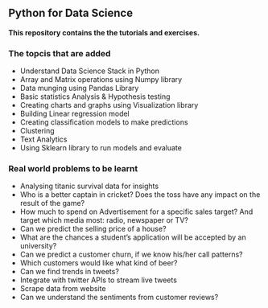 ## Python for Data Science

<b> This repository contains the the tutorials and exercises. </b>

### The topcis that are added 

- Understand Data Science Stack in Python
- Array and Matrix operations using Numpy library
- Data munging using Pandas Library
- Basic statistics Analysis & Hypothesis testing
- Creating charts and graphs using Visualization library
- Building Linear regression model
- Creating classification models to make predictions
- Clustering
- Text Analytics
- Using Sklearn library to run models and evaluate

### Real world problems to be learnt 

- Analysing titanic survival data for insights
- Who is a better captain in cricket? Does the toss have any impact on the result of the game?
- How much to spend on Advertisement for a specific sales target? And target which media most: radio, newspaper or TV?
- Can we predict the selling price of a house?
- What are the chances a student’s application will be accepted by an university?
- Can we predict a customer churn, if we know his/her call patterns?
- Which customers would like what kind of beer?
- Can we find trends in tweets?
- Integrate with twitter APIs to stream live tweets
- Scrape data from website
- Can we understand the sentiments from customer reviews?
